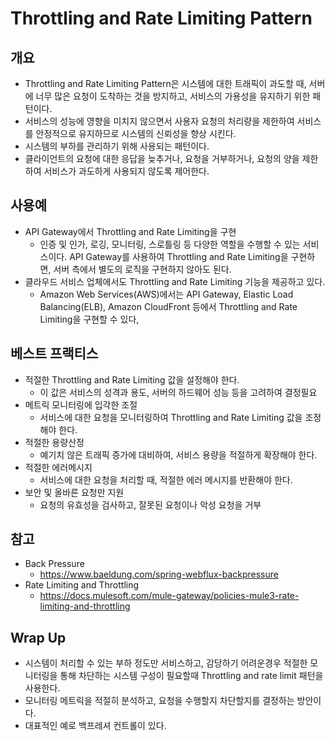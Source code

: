 # Throttling and Rate Limiting Pattern

## 개요

- Throttling and Rate Limiting Pattern은 시스템에 대한 트래픽이 과도할 때, 서버에 너무 많은 요청이 도착하는 것을 방지하고, 서비스의 가용성을 유지하기 위한 패턴이다. 
- 서비스의 성능에 영향을 미치지 않으면서 사용자 요청의 처리량을 제한하여 서비스를 안정적으로 유지하므로 시스템의 신뢰성을 향상 시킨다. 
- 시스템의 부하를 관리하기 위해 사용되는 패턴이다.
- 클라이언트의 요청에 대한 응답을 늦추거나, 요청을 거부하거나, 요청의 양을 제한하여 서비스가 과도하게 사용되지 않도록 제어한다.

## 사용예

- API Gateway에서 Throttling and Rate Limiting을 구현
  - 인증 및 인가, 로깅, 모니터링, 스로틀링 등 다양한 역할을 수행할 수 있는 서비스이다.
  API Gateway를 사용하여 Throttling and Rate Limiting을 구현하면, 서버 측에서 별도의 로직을 구현하지 않아도 된다.
- 클라우드 서비스 업체에서도 Throttling and Rate Limiting 기능을 제공하고 있다.
  - Amazon Web Services(AWS)에서는 API Gateway, Elastic Load Balancing(ELB), Amazon CloudFront 등에서 Throttling and Rate Limiting을 구현할 수 있다,

## 베스트 프랙티스 

- 적절한 Throttling and Rate Limiting 값을 설정해야 한다.
  - 이 값은 서비스의 성격과 용도, 서버의 하드웨어 성능 등을 고려하여 결정필요
- 메트릭 모니터링에 입각한 조절
  - 서비스에 대한 요청을 모니터링하여 Throttling and Rate Limiting 값을 조정해야 한다.
- 적절한 용량산정 
  - 예기치 않은 트래픽 증가에 대비하여, 서비스 용량을 적절하게 확장해야 한다.
- 적절한 에러메시지 
  - 서비스에 대한 요청을 처리할 때, 적절한 에러 메시지를 반환해야 한다.
- 보안 및 올바른 요청만 지원
  - 요청의 유효성을 검사하고, 잘못된 요청이나 악성 요청을 거부

## 참고

- Back Pressure
  - https://www.baeldung.com/spring-webflux-backpressure
- Rate Limiting and Throttling
  - https://docs.mulesoft.com/mule-gateway/policies-mule3-rate-limiting-and-throttling

## Wrap Up

- 시스템이 처리할 수 있는 부하 정도만 서비스하고, 감당하기 어려운경우 적절한 모니터링을 통해 차단하는 시스템 구성이 필요할때 Throttling and rate limit 패턴을 사용한다. 
- 모니터링 메트릭을 적절히 분석하고, 요청을 수행할지 차단할지를 결정하는 방안이다. 
- 대표적인 예로 백프레셔 컨트롤이 있다. 